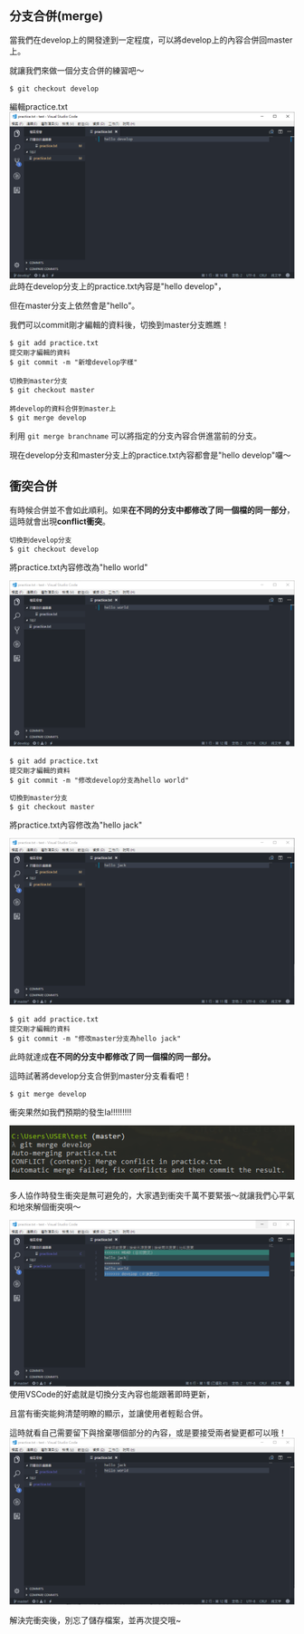 ## 分支合併\(merge\)

當我們在develop上的開發達到一定程度，可以將develop上的內容合併回master上。

就讓我們來做一個分支合併的練習吧～

```
$ git checkout develop
```

編輯practice.txt![](/assets/15.png)此時在develop分支上的practice.txt內容是"hello develop"，

但在master分支上依然會是"hello"。

我們可以commit剛才編輯的資料後，切換到master分支瞧瞧！

```
$ git add practice.txt
提交剛才編輯的資料
$ git commit -m "新增develop字樣"

切換到master分支
$ git checkout master

將develop的資料合併到master上
$ git merge develop
```

利用 `git merge branchname` 可以將指定的分支內容合併進當前的分支。

現在develop分支和master分支上的practice.txt內容都會是"hello develop"囉～

## 衝突合併

有時候合併並不會如此順利。如果**在不同的分支中都修改了同一個檔的同一部分**，這時就會出現**conflict衝突**。

```
切換到develop分支
$ git checkout develop
```

將practice.txt內容修改為"hello world"

![](/assets/16.png)

```
$ git add practice.txt
提交剛才編輯的資料
$ git commit -m "修改develop分支為hello world"
```

```
切換到master分支
$ git checkout master
```

將practice.txt內容修改為"hello jack"

![](/assets/17.png)

```
$ git add practice.txt
提交剛才編輯的資料
$ git commit -m "修改master分支為hello jack"
```

此時就達成**在不同的分支中都修改了同一個檔的同一部分。**

這時試著將develop分支合併到master分支看看吧！

```
$ git merge develop
```

衝突果然如我們預期的發生la!!!!!!!!!

![](/assets/18.png)

多人協作時發生衝突是無可避免的，大家遇到衝突千萬不要緊張～就讓我們心平氣和地來解個衝突唄～

![](/assets/19.png)使用VSCode的好處就是切換分支內容也能跟著即時更新，

且當有衝突能夠清楚明瞭的顯示，並讓使用者輕鬆合併。

這時就看自己需要留下與捨棄哪個部分的內容，或是要接受兩者變更都可以哦！![](/assets/20.png)

解決完衝突後，別忘了儲存檔案，並再次提交哦~

